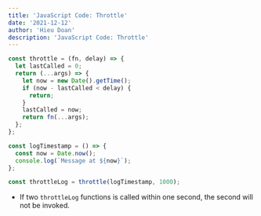 ```yaml
---
title: 'JavaScript Code: Throttle'
date: '2021-12-12'
author: 'Hieu Doan'
description: 'JavaScript Code: Throttle'
---
```


```js
const throttle = (fn, delay) => {
  let lastCalled = 0;
  return (...args) => {
    let now = new Date().getTime();
    if (now - lastCalled < delay) {
      return;
    }
    lastCalled = now;
    return fn(...args);
  };
};

const logTimestamp = () => {
  const now = Date.now();
  console.log(`Message at ${now}`);
};

const throttleLog = throttle(logTimestamp, 1000);
```

- If two `throttleLog` functions is called within one second, the second will not be invoked.
